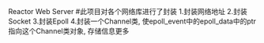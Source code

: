 Reactor Web Server
#此项目对各个网络库进行了封装
1.封装网络地址
2.封装Socket
3.封装Epoll
4.封装一个Channel类, 使epoll_event中的epoll_data中的ptr指向这个Channel类对象, 存储信息更多 